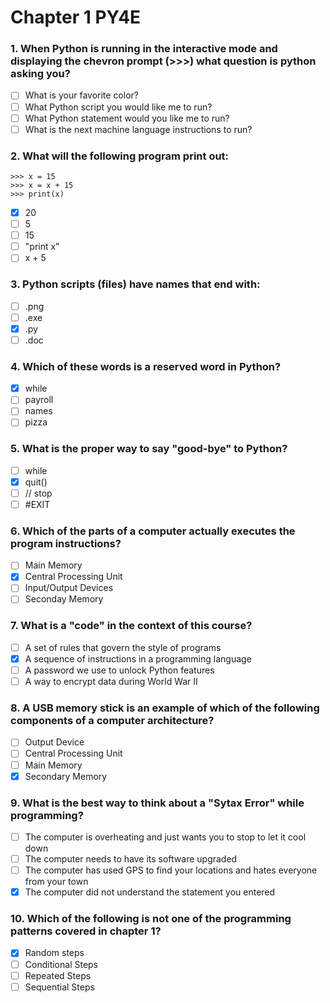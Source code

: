 # Chapter 1 PY4E 

### 1. When Python is running in the interactive mode and displaying the chevron prompt (>>>) what question is python asking you?
- [ ] What is your favorite color?
- [ ] What Python script you would like me to run?
- [ ] What Python statement would you like me to run?
- [ ] What is the next machine language instructions to run?

### 2. What will the following program print out:
```
>>> x = 15
>>> x = x + 15
>>> print(x)
```
- [x] 20 
- [ ] 5
- [ ] 15
- [ ] "print x"
- [ ] x + 5

### 3. Python scripts (files) have names that end with:
- [ ] .png
- [ ] .exe
- [x] .py
- [ ] .doc

### 4. Which of these words is a reserved word in Python?   
- [x] while
- [ ] payroll 
- [ ] names
- [ ] pizza

### 5. What is the proper way to say "good-bye" to Python?
- [ ] while
- [x] quit() 
- [ ] // stop
- [ ] #EXIT

### 6. Which of the parts of a computer actually executes the program instructions?
- [ ] Main Memory
- [x] Central Processing Unit
- [ ] Input/Output Devices
- [ ] Seconday Memory

### 7. What is a "code" in the context of this course? 
- [ ] A set of rules that govern the style of programs
- [x] A sequence of instructions in a programming language
- [ ] A password we use to unlock Python features
- [ ] A way to encrypt data during World War II

### 8. A USB memory stick is an example of which of the following components of a computer architecture?  
- [ ] Output Device
- [ ] Central Processing Unit
- [ ] Main Memory
- [x] Secondary Memory

### 9. What is the best way to think about a "Sytax Error" while programming?
- [ ] The computer is overheating and just wants you to stop to let it cool down
- [ ] The computer needs to have its software upgraded
- [ ] The computer has used GPS to find your locations and hates everyone from your town
- [x] The computer did not understand the statement you entered

### 10. Which of the following is __not__ one of the programming patterns covered in chapter 1? 
- [x] Random steps
- [ ] Conditional Steps
- [ ] Repeated Steps
- [ ] Sequential Steps